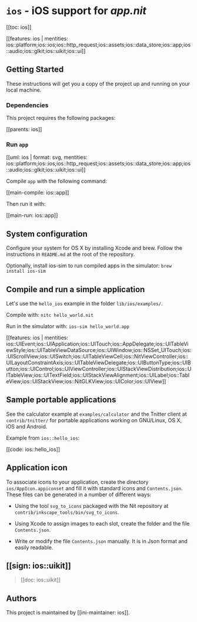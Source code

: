 # `ios` - iOS support for _app.nit_

[[toc: ios]]

[[features: ios | mentities: ios::platform;ios::ios;ios::http_request;ios::assets;ios::data_store;ios::app;ios::audio;ios::glkit;ios::uikit;ios::ui]]

## Getting Started

These instructions will get you a copy of the project up and running on your local machine.

### Dependencies

This project requires the following packages:

[[parents: ios]]

### Run `app`

[[uml: ios | format: svg, mentities: ios::platform;ios::ios;ios::http_request;ios::assets;ios::data_store;ios::app;ios::audio;ios::glkit;ios::uikit;ios::ui]]

Compile `app` with the following command:

[[main-compile: ios::app]]

Then run it with:

[[main-run: ios::app]]

## System configuration

Configure your system for OS X by installing Xcode and brew.
Follow the instructions in `README.md` at the root of the repository.

Optionally, install ios-sim to run compiled apps in the simulator: `brew install ios-sim`

## Compile and run a simple application

Let's use the `hello_ios` example in the folder `lib/ios/examples/`.

Compile with: `nitc hello_world.nit`

Run in the simulator with: `ios-sim hello_world.app`

[[features: ios | mentities: ios::UIEvent;ios::UIApplication;ios::UITouch;ios::AppDelegate;ios::UITableViewStyle;ios::UITableViewDataSource;ios::UIWindow;ios::NSSet_UITouch;ios::UIScrollView;ios::UISwitch;ios::UITableViewCell;ios::NitViewController;ios::UILayoutConstraintAxis;ios::UITableViewDelegate;ios::UIButtonType;ios::UIButton;ios::UIControl;ios::UIViewController;ios::UIStackViewDistribution;ios::UITableView;ios::UITextField;ios::UIStackViewAlignment;ios::UILabel;ios::TableView;ios::UIStackView;ios::NitGLKView;ios::UIColor;ios::UIView]]

## Sample portable applications

See the calculator example at `examples/calculator` and the Tnitter client at `contrib/tnitter/`
for portable applications working on GNU/Linux, OS X, iOS and Android.

Example from `ios::hello_ios`:

[[code: ios::hello_ios]]

## Application icon

To associate icons to your application, create the directory `ios/AppIcon.appiconset` and fill it with standard icons and `Contents.json`.
These files can be generated in a number of different ways:

* Using the tool `svg_to_icons` packaged with the Nit repository at `contrib/inkscape_tools/bin/svg_to_icons`.

* Using Xcode to assign images to each slot, create the folder and the file `Contents.json`.

* Write or modify the file `Contents.json` manually.
  It is in Json format and easily readable.

## [[sign: ios::uikit]]

> [[doc: ios::uikit]]

## Authors

This project is maintained by [[ini-maintainer: ios]].
